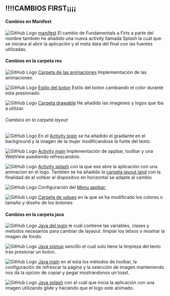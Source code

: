 ## !!!!CAMBIOS FIRST¡¡¡¡
#### Cambios en Manifest
![GitHub Logo](/images/manifest.png)
[manifest](./app/src/main/AndroidManifest.xml)
El cambio de Fundamentals a Firts a parte del nombre también he añadido una nueva activity llamada Splash 
la cuál que se iniciara al abrir la aplicación y el meta data del final con las fuentes utilizadas.

#### Cambios en la carpeta res

![GitHub Logo](/images/anim.png)
[Carpeta de las animaciones](./app/src/main/res/anim)
Implememtación de las animaciones.

![GitHub Logo](/images/colorbutton.png)
[Estilo del boton](./app/src/main/res/color/buttonselector.xml)
Estilo del boton cambiando el color durante esta presionado.

![GitHub Logo](/images/drawable.png)
[Carpeta drawable](./app/src/main/res/drawable)
He añadido las imagenes y logos que iba a utilizar.

###### Cambios en la carpeta layout
![GitHub Logo](/images/activity_login.png)
En el [Activity login](./app/src/main/res/layout/activity_login.xml)
se ha añadido el gradiante en el background y la imagen de la mujer modificandose la funte del texto.

![GitHub Logo](/images/activity_main.png)
[Activity main](./app/src/main/res/layout/activity_main.xml)
Implementación de appbar, toolbar y una WebView puediendo refrescandolo.

![GitHub Logo](/images/activity_spash.png)
[Activity splash](./app/src/main/res/layout/activity_splash.xml) con la que ese abre la aplicación con una animacion en el logo.
También se ha añadido la [carpeta layout land](./app/src/main/res/layout-land) con la finalidad de al voltear el dispositivo en horizontal se adapte al cambio

![GitHub Logo](/images/menu_appbar.png)
Configuración del [Menu appbar.](./app/src/main/res/menu/menu_appbar.xml)

![GitHub Logo](/images/values.png)
[Carpeta de values](./app/src/main/res/values) en la que se ha modificado los colores o tamaño y diseño de los botones

#### Cambios en la carpeta java

![GitHub Logo](/images/java_login.png)
[Java del login](https://github.com/Jacobosr3/First/blob/master/app/src/main/java/com/example/fundamentals/Activity_login.java) le cuál contiene las variables, clases y metodos necesarios para cambiar de layaout.
limpiar los tetxos o mostrar la imagen de fondo.

![GitHub Logo](/images/java_signup.png)
[Java signup](https://github.com/Jacobosr3/First/blob/master/app/src/main/java/com/example/fundamentals/Activity_signup.java) sencillo el cual solo tiene la limpieza del texto tras presionar un boton.

![GitHub Logo](/images/java_main.png)
[Java main](https://github.com/Jacobosr3/First/blob/master/app/src/main/java/com/example/fundamentals/Main.java) 
en el esta los métodos de toolbar, la configuración de refrescar la página y la selección de imagen manteniendo nos da
la opcion de copiar y pegar mostrandonos un toast.

![GitHub Logo](/images/java_splash.png)
[Java splash](https://github.com/Jacobosr3/First/blob/master/app/src/main/java/com/example/fundamentals/Splash.java)
con el cuál que inicia la aplicación con una imagen utilizando glide y haciendo que el logo este animado.

